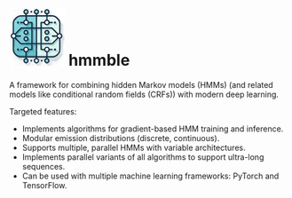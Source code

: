 # <img src="./misc/streaHMM_logo.png" width="100"> hmmble

A framework for combining hidden Markov models (HMMs) (and related models like conditional random fields (CRFs)) with modern deep learning.

Targeted features:

- Implements algorithms for gradient-based HMM training and inference.
- Modular emission distributions (discrete, continuous).
- Supports multiple, parallel HMMs with variable architectures.
- Implements parallel variants of all algorithms to support ultra-long sequences.
- Can be used with multiple machine learning frameworks: PyTorch and TensorFlow.

